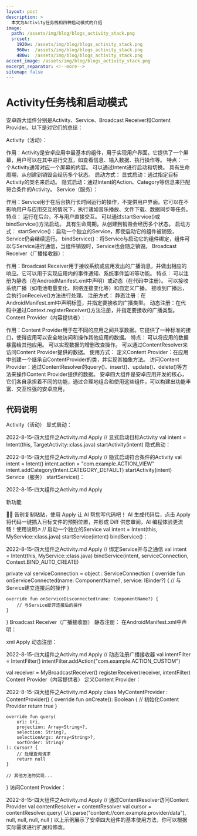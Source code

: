 ```yaml
---
layout: post
description: > 
  本文为Activity任务栈和四种启动模式的介绍
image: 
  path: /assets/img/blog/blogs_activity_stack.png
  srcset: 
    1920w: /assets/img/blog/blogs_activity_stack.png
    960w:  /assets/img/blog/blogs_activity_stack.png
    480w:  /assets/img/blog/blogs_activity_stack.png
accent_image: /assets/img/blog/blogs_activity_stack.png
excerpt_separator: <!--more-->
sitemap: false
---
```

# Activity任务栈和启动模式

安卓四大组件分别是Activity、Service、Broadcast Receiver和Content Provider。以下是对它们的总结：

Activity（活动）：

作用：Activity是安卓应用中最基本的组件，用于实现用户界面。它提供了一个屏幕，用户可以在其中进行交互，如查看信息、输入数据、执行操作等。
特点：
一个Activity通常对应一个屏幕的内容。
可以通过Intent进行启动和切换。
具有生命周期，从创建到销毁会经历多个状态。
启动方式：
显式启动：通过指定目标Activity的类名来启动。
隐式启动：通过Intent的Action、Category等信息来匹配符合条件的Activity。
Service（服务）：

作用：Service用于在后台执行长时间运行的操作，不提供用户界面。它可以在不影响用户与应用交互的情况下，执行诸如音乐播放、文件下载、数据同步等任务。
特点：
运行在后台，不与用户直接交互。
可以通过startService()或bindService()方法启动。
具有生命周期，从创建到销毁会经历多个状态。
启动方式：
startService()：启动一个独立的Service，即使启动它的组件被销毁，Service仍会继续运行。
bindService()：将Service与启动它的组件绑定，组件可以与Service进行通信，当组件销毁时，Service也会随之销毁。
Broadcast Receiver（广播接收器）：

作用：Broadcast Receiver用于接收系统或应用发出的广播消息，并做出相应的响应。它可以用于实现应用内的事件通知、系统事件监听等功能。
特点：
可以注册为静态（在AndroidManifest.xml中声明）或动态（在代码中注册）。
可以接收系统广播（如电池电量变化、网络连接变化等）和自定义广播。
接收到广播后，会执行onReceive()方法进行处理。
注册方式：
静态注册：在AndroidManifest.xml中声明<receiver>标签，并指定要接收的广播类型。
动态注册：在代码中通过Context.registerReceiver()方法注册，并指定要接收的广播类型。
Content Provider（内容提供者）：

作用：Content Provider用于在不同的应用之间共享数据。它提供了一种标准的接口，使得应用可以安全地访问和操作其他应用的数据。
特点：
可以将应用的数据暴露给其他应用。
可以实现数据的增删改查操作。
可以通过ContentResolver来访问Content Provider提供的数据。
使用方式：
定义Content Provider：在应用中创建一个继承自ContentProvider的类，并实现其抽象方法。
访问Content Provider：通过ContentResolver的query()、insert()、update()、delete()等方法来操作Content Provider提供的数据。
安卓四大组件是安卓应用开发的核心，它们各自承担着不同的功能，通过合理地组合和使用这些组件，可以构建出功能丰富、交互性强的安卓应用。


## 代码说明
Activity（活动）
显式启动：

2022-8-15-四大组件之Activity.md
Apply
// 显式启动目标Activity
val intent = Intent(this, TargetActivity::class.java)
startActivity(intent)
隐式启动：

2022-8-15-四大组件之Activity.md
Apply
// 隐式启动符合条件的Activity
val intent = Intent()
intent.action = "com.example.ACTION_VIEW"
intent.addCategory(Intent.CATEGORY_DEFAULT)
startActivity(intent)
Service（服务）
startService()：

2022-8-15-四大组件之Activity.md
Apply

新功能


👋🏼 告别复制粘贴，使用 Apply 让 AI 帮您写代码吧！
AI 生成代码后，点击 Apply 将代码一键插入目标文件的预期位置，并形成 Diff 供您审阅，AI 编程体验更流畅！使用说明↗
// 启动一个独立的Service
val intent = Intent(this, MyService::class.java)
startService(intent)
bindService()：

2022-8-15-四大组件之Activity.md
Apply
// 绑定Service并与之通信
val intent = Intent(this, MyService::class.java)
bindService(intent, serviceConnection, Context.BIND_AUTO_CREATE)

private val serviceConnection = object : ServiceConnection {
    override fun onServiceConnected(name: ComponentName?, service: IBinder?) {
        // 与Service建立连接后的操作
    }

    override fun onServiceDisconnected(name: ComponentName?) {
        // 与Service断开连接后的操作
    }
}
Broadcast Receiver（广播接收器）
静态注册：
在AndroidManifest.xml中声明：


xml
Apply
<receiver android:name=".MyBroadcastReceiver">
    <intent-filter>
        <action android:name="android.intent.action.BOOT_COMPLETED" />
    </intent-filter>
</receiver>
动态注册：

2022-8-15-四大组件之Activity.md
Apply
// 动态注册广播接收器
val intentFilter = IntentFilter()
intentFilter.addAction("com.example.ACTION_CUSTOM")

val receiver = MyBroadcastReceiver()
registerReceiver(receiver, intentFilter)
Content Provider（内容提供者）
定义Content Provider：

2022-8-15-四大组件之Activity.md
Apply
class MyContentProvider : ContentProvider() {
    override fun onCreate(): Boolean {
        // 初始化Content Provider
        return true
    }

    override fun query(
        uri: Uri,
        projection: Array<String>?,
        selection: String?,
        selectionArgs: Array<String>?,
        sortOrder: String?
    ): Cursor? {
        // 处理查询请求
        return null
    }

    // 其他方法的实现...
}
访问Content Provider：

2022-8-15-四大组件之Activity.md
Apply
// 通过ContentResolver访问Content Provider
val contentResolver = contentResolver
val cursor = contentResolver.query(
    Uri.parse("content://com.example.provider/data"),
    null,
    null,
    null,
    null
)
以上示例展示了安卓四大组件的基本使用方法，你可以根据实际需求进行扩展和修改。